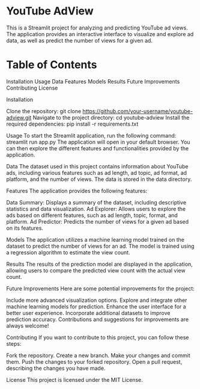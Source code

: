 
# YouTube AdView

This is a Streamlit project for analyzing and predicting YouTube ad views. The application provides an interactive interface to visualize and explore ad data, as well as predict the number of views for a given ad.

# Table of Contents

Installation
Usage
Data
Features
Models
Results
Future Improvements
Contributing
License

Installation

Clone the repository:
git clone https://github.com/your-username/youtube-adview.git
Navigate to the project directory:
cd youtube-adview
Install the required dependencies:
pip install -r requirements.txt

Usage
To start the Streamlit application, run the following command:
streamlit run app.py
The application will open in your default browser. You can then explore the different features and functionalities provided by the application.

Data
The dataset used in this project contains information about YouTube ads, including various features such as ad length, ad topic, ad format, ad platform, and the number of views. The data is stored in the data directory.

Features
The application provides the following features:

Data Summary: Displays a summary of the dataset, including descriptive statistics and data visualization.
Ad Explorer: Allows users to explore the ads based on different features, such as ad length, topic, format, and platform.
Ad Predictor: Predicts the number of views for a given ad based on its features.

Models
The application utilizes a machine learning model trained on the dataset to predict the number of views for an ad. The model is trained using a regression algorithm to estimate the view count.

Results
The results of the prediction model are displayed in the application, allowing users to compare the predicted view count with the actual view count.

Future Improvements
Here are some potential improvements for the project:

Include more advanced visualization options.
Explore and integrate other machine learning models for prediction.
Enhance the user interface for a better user experience.
Incorporate additional datasets to improve prediction accuracy.
Contributions and suggestions for improvements are always welcome!

Contributing
If you want to contribute to this project, you can follow these steps:

Fork the repository.
Create a new branch.
Make your changes and commit them.
Push the changes to your forked repository.
Open a pull request, describing the changes you have made.

License
This project is licensed under the MIT License.
